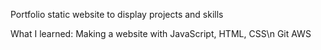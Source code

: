 Portfolio static website to display projects and skills

What I learned:
Making a website with JavaScript, HTML, CSS\n
Git
AWS


